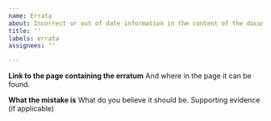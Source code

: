 ```yaml
---
name: Errata
about: Incorrect or out of date information in the content of the documentation.
title: ''
labels: errata
assignees: ''

---
```


**Link to the page containing the erratum**
And where in the page it can be found.

**What the mistake is**
What do you believe it should be.
Supporting evidence (if applicable)
